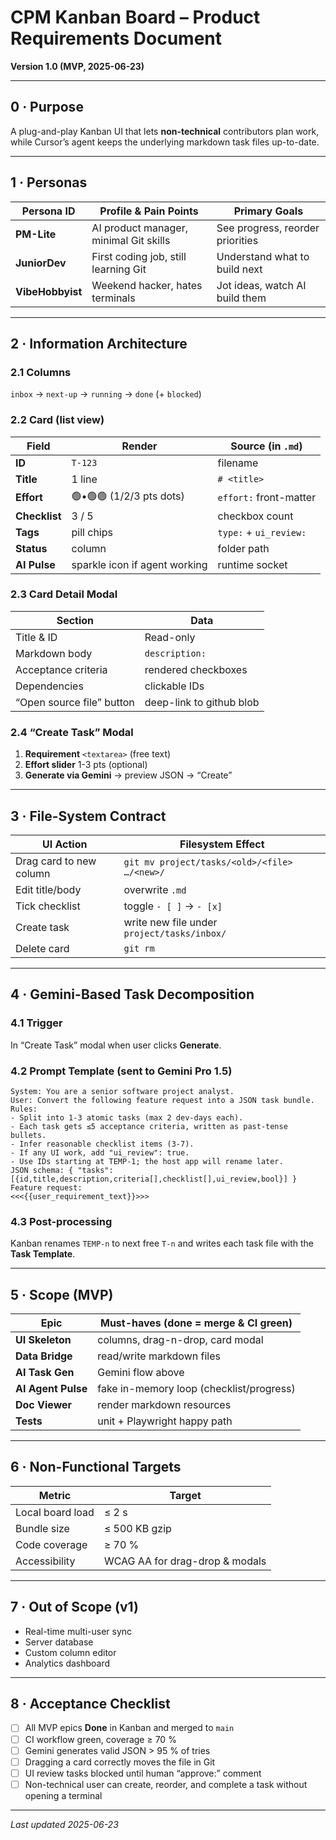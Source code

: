 # CPM Kanban Board – Product Requirements Document  
**Version 1.0 (MVP, 2025-06-23)**

---

## 0 · Purpose

A plug-and-play Kanban UI that lets **non-technical** contributors plan work,
while Cursor’s agent keeps the underlying markdown task files up-to-date.

---

## 1 · Personas

| Persona ID | Profile & Pain Points | Primary Goals            |
|------------|----------------------|--------------------------|
| **PM-Lite** | AI product manager, minimal Git skills | See progress, reorder priorities |
| **JuniorDev** | First coding job, still learning Git | Understand what to build next |
| **VibeHobbyist** | Weekend hacker, hates terminals | Jot ideas, watch AI build them |

---

## 2 · Information Architecture

### 2.1 Columns
`inbox` → `next-up` → `running` → `done` (+ `blocked`)

### 2.2 Card (list view)  
| Field | Render | Source (in `.md`) |
|-------|--------|-------------------|
| **ID** | `T-123` | filename |
| **Title** | 1 line | `# <title>` |
| **Effort** | 🟢•🟢🟢 (1/2/3 pts dots) | `effort:` front-matter |
| **Checklist** | 3 / 5 | checkbox count |
| **Tags** | pill chips | `type:` + `ui_review:` |
| **Status** | column | folder path |
| **AI Pulse** | sparkle icon if agent working | runtime socket |

### 2.3 Card Detail Modal  
| Section | Data |
|---------|------|
| Title & ID | Read-only |
| Markdown body | `description:` |
| Acceptance criteria | rendered checkboxes |
| Dependencies | clickable IDs |
| “Open source file” button | deep-link to github blob |

### 2.4 “Create Task” Modal  
1. **Requirement** `<textarea>` (free text)  
2. **Effort slider** 1-3 pts (optional)  
3. **Generate via Gemini** → preview JSON → “Create”

---

## 3 · File-System Contract

| UI Action | Filesystem Effect |
|-----------|-------------------|
| Drag card to new column | `git mv project/tasks/<old>/<file>  …/<new>/` |
| Edit title/body | overwrite `.md` |
| Tick checklist | toggle `- [ ]` → `- [x]` |
| Create task | write new file under `project/tasks/inbox/` |
| Delete card | `git rm` |

---

## 4 · Gemini-Based Task Decomposition

### 4.1 Trigger
In “Create Task” modal when user clicks **Generate**.

### 4.2 Prompt Template (sent to Gemini Pro 1.5)
```text
System: You are a senior software project analyst.  
User: Convert the following feature request into a JSON task bundle.  
Rules:  
- Split into 1-3 atomic tasks (max 2 dev-days each).  
- Each task gets ≤5 acceptance criteria, written as past-tense bullets.  
- Infer reasonable checklist items (3-7).  
- If any UI work, add "ui_review": true.  
- Use IDs starting at TEMP-1; the host app will rename later.  
JSON schema: { "tasks":[{id,title,description,criteria[],checklist[],ui_review,bool}] }
Feature request:
<<<{{user_requirement_text}}>>>
```

### 4.3 Post-processing

Kanban renames `TEMP-n` to next free `T-n` and writes each task file with the **Task Template**.

---

## 5 · Scope (MVP)

| Epic               | Must-haves (done = merge & CI green)     |
| ------------------ | ---------------------------------------- |
| **UI Skeleton**    | columns, drag-n-drop, card modal         |
| **Data Bridge**    | read/write markdown files                |
| **AI Task Gen**    | Gemini flow above                        |
| **AI Agent Pulse** | fake in-memory loop (checklist/progress) |
| **Doc Viewer**     | render markdown resources                |
| **Tests**          | unit + Playwright happy path             |

---

## 6 · Non-Functional Targets

| Metric           | Target                         |
| ---------------- | ------------------------------ |
| Local board load | ≤ 2 s                          |
| Bundle size      | ≤ 500 KB gzip                  |
| Code coverage    | ≥ 70 %                         |
| Accessibility    | WCAG AA for drag-drop & modals |

---

## 7 · Out of Scope (v1)

* Real-time multi-user sync
* Server database
* Custom column editor
* Analytics dashboard

---

## 8 · Acceptance Checklist

* [ ] All MVP epics **Done** in Kanban and merged to `main`
* [ ] CI workflow green, coverage ≥ 70 %
* [ ] Gemini generates valid JSON > 95 % of tries
* [ ] Dragging a card correctly moves the file in Git
* [ ] UI review tasks blocked until human “approve:” comment
* [ ] Non-technical user can create, reorder, and complete a task without opening a terminal

---

*Last updated 2025-06-23*
